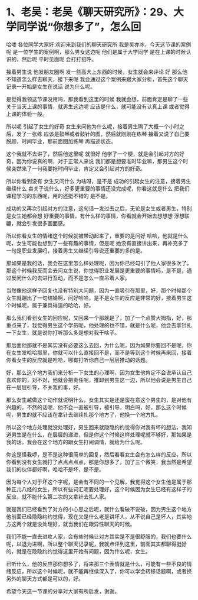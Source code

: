 # 1、老吴：老吴《聊天研究所》：29、大学同学说“你想多了”，怎么回

哈喽 各位同学大家好 欢迎来到我们的聊天研究所 我是吴亦冰，今天这节课的案例呢 是一位学生的案例啊，那么男女这边呢 他们是属于大学同学 是在上课的时候认识的，然后呢 平时见面呢 会打打招呼。

接着男生说 他发朋友圈啊 发一些高大上东西的时候，女生就会来评论 好 那么他不知道怎么样去聊天，接下来呢 我会通过这个案例来跟大家分析，首先这个聊天记录一开始是女生在说话 说为什么呢。

是觉得我领这节课没用吗，那我看到这里的时候 我就会想，前面肯定是聊了一些关于当天上课的事情，就男生这边呢 应该是什么，就可能没有认真上课 或者觉得上课的体验一般。

所以呢 引起了女生的好奇 女生来问他为什么呢，接着男生隔了大概一个小时之后，发了一张练 应该是鼓琴或者鼓针的图，然后就刚刚在练琴 接着又说了自己要脱颜，时间毕业，那前面图加练琴 再描述状态。

这个我就不去讲了，然后他这里呢 就很好 他学了一个梗，就是会引起对方的好奇，因为你说真的啊，对于正常人来说 我们都是想要准时毕业嘛，那男生这个时候突然来了一句我要拖时间毕业，肯定又会引起对方的好奇。

所以你看到没有 女生又问什么 为啥呀，是不是 成功的引起女生的注意，接着男生继续什么 卖关子说什么，好多更重要的事情还没完成呢，你看这就是什么 把我们课程学习的东西呢，用的还挺不错的 是不是。

成功的又再次引起对方的注意，这句话一发过去之后，无论是女生或者男生，特别是女生她都会想 好重要的事情，有什么样的事情，你看就会开始去想想想 浮想联翩，就会引发很多画面感。

所以你看女生的情绪这个时候就被带动起来了，重要的是问好 哈哈，他就是什么呢，女生可能也想到了一些有趣的事情，但是呢 她没有直接讲出来，再补充多了一句是职业发展吗，接着男生又继续引导说还重要的多的是。

那如果是我的话，我会在这里怎么样处理呢，因为你已经勾引了他人家很多次了，那这个时候我反而会去问女生说，你觉得职业发展是更重要的事情吗，是不是，通过反问什么的去进行互动，而不是怎么一直吊着人家。

当然像他这样子回复也没有特别大问题，因为一直吸引在那里，好，那个时候那个女生就蹦出了一句结婚啊，问好哈哈，是不是女生的反应是非常的好，接着男生这个时候呢，属于兼具得逞的哈哈，好。

那么我们看到女生的回应呢，又回来一个那就是了，加了一个点赞大拇指，好，那重点来了，我觉得男生这个学员呢，他处理的也不错，就是什么呢，他会去拿针扎一下女生，就是说你打听那么多是想对我干啥子。

那后面他那就不是其实没有必要这么去回，为什么呢，因为如果你要回不是呢，你在女生发哈哈那里，你就可以什么直接回不是，而不是等到这个时候再来回，接着你看女生的反应就是哈哈，哪有打听你自己一层层推动的话题。

好，那么这个地方我们来分析一下女生的心理啊，因为女生他肯定不会说承认自己喜欢你的，对不对，他就会把责任呢，推卸到男生这一边，所以他会说是男生自己在一层层引导，不关我的事，好。

那么女生越做这个动作就说明什么，女生其实是还是蛮在意这个男生的，是对他有兴趣的，不然的话呢，他不会一直被引导，被引导，明白吗，好，那么这个时候呢，男生的就不应该在拿针去继续扎那个地方了，他换一个地方扎。

所以这个地方处理就没处理好，男生回来就隐隐约约觉得你对我有坏的想法，我知道男生是在什么，在层层的递进，但是你这个时候这样处理呢就不够好，那如果是我的话，我会在这个地方的跟女生打闹调情，就给为什么呢。

你这是怪我啰，是不是这种很简单的回复，然后看看女生会有怎么样的反应，所以你看到没有女生就打了点点点点点，那是你想多了，加了三个微笑，我当然是希望我们的伙伴都好啊，哈哈不是坏，是不是。

因为每个人对于坏这个字呢，是会有不同的一个见解，我觉得这个女生他是属于那种正儿八经的女生，所以有些词汇呢要处理好，这个时候因为女生已经有这样子的反应，就不能什么第二次的又拿针去扎人家。

就是我们已经看到了对方的小心思之后呢，就什么看破不说破，因为男生这个地方他前面已经隐隐约约觉得，现在又是什么老是讲坏人，从不说自己是坏人，其实地方这两个就是没处理好，就当我们在跟异性聊天的时候。

我们不能一直去进攻人家，会有些时候让对方其实是不是很舒服的，我们也要什么呢，以退为进啊，所以整个聊天记录呢，我就点评到这里，前面其实都聊得挺好的，就是在隐隐约约觉得这里开始有问题，因为什么呢，女生。

已听什么，他的反应那你想多了，将来那三个表情就是什么，可能有一些不良的情绪反应，所以这个时候呢，就不能再继续深入了，你可以学会转移话题啊，或者换另外的聊天方式都是可以的，好。

希望今天这一节课的分享对大家有所启发，谢谢。